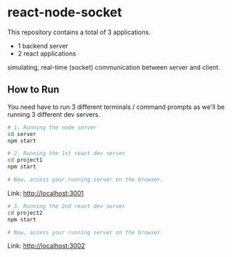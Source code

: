 # react-node-socket

This repository contains a total of 3 applications.
- 1 backend server
- 2 react applications

simulating, real-time (socket) communication between server and client.

## How to Run

You need have to run 3 different terminals / command prompts as we'll be running 3 different dev servers.

```bash
# 1. Running the node server
cd server
npm start
```

```bash
# 2. Running the 1st react dev server
cd project1
npm start

# Now, access your running server on the browser. 
```
Link: [http://localhost:3001](http://localhost:3001)

```bash
# 3. Running the 2nd react dev server
cd project2
npm start

# Now, access your running server on the browser. 
```
Link: [http://localhost:3002](http://localhost:3002)
